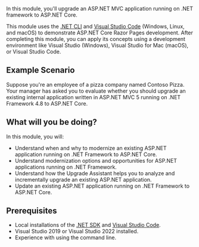 In this module, you'll upgrade an ASP.NET MVC application running on .NET framework to ASP.NET Core.

This module uses the [.NET CLI](/dotnet/core/tools/) and [Visual Studio Code](https://code.visualstudio.com/) (Windows, Linux, and macOS) to demonstrate ASP.NET Core Razor Pages development. After completing this module, you can apply its concepts using a development environment like Visual Studio (Windows), Visual Studio for Mac (macOS), or Visual Studio Code.

## Example Scenario

Suppose you're an employee of a pizza company named Contoso Pizza. Your manager has asked you to evaluate whether you should upgrade an existing internal application written in ASP.NET MVC 5 running on .NET Framework 4.8 to ASP.NET Core.

## What will you be doing?

In this module, you will:

* Understand when and why to modernize an existing ASP.NET application running on .NET Framework to ASP.NET Core.
* Understand modernization options and opportunities for ASP.NET applications running on .NET Framework.
* Understand how the Upgrade Assistant helps you to analyze and incrementally upgrade an existing ASP.NET application.
* Update an existing ASP.NET application running on .NET Framework to ASP.NET Core.

## Prerequisites

* Local installations of the [.NET SDK](https://dotnet.microsoft.com/download) and [Visual Studio Code](https://code.visualstudio.com/?azure-portal=true).
* Visual Studio 2019 or Visual Studio 2022 installed.
* Experience with using the command line.
